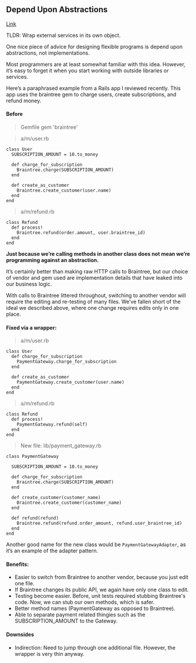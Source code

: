 ## Depend Upon Abstractions
[Link](http://codeulate.com/2011/06/programmer-resumes-are-deprecated/)

TLDR: Wrap external services in its own object.

One nice piece of advice for designing flexible programs is depend upon abstractions, not implementations.

Most programmers are at least somewhat familiar with this idea. However, it’s easy to forget it when you start working with outside libraries or services.

Here’s a paraphrased example from a Rails app I reviewed recently. This app uses the braintree gem to charge users, create subscriptions, and refund money.

#### Before
    
> Gemfile
    gem 'braintree'

> a/m/user.rb

    class User
      SUBSCRIPTION_AMOUNT = 10.to_money

      def charge_for_subscription
        Braintree.charge(SUBSCRIPTION_AMOUNT)
      end

      def create_as_customer
        Braintree.create_customer(user.name)
      end
    end

> a/m/refund.rb

    class Refund
      def process!
        Braintree.refund(order.amount, user.braintree_id)
      end
    end

__Just because we’re calling methods in another class does not mean we’re programming against an abstraction.__ 

It’s certainly better than making raw HTTP calls to Braintree, but our choice of vendor and gem used are implementation details that have leaked into our business logic.

With calls to Braintree littered throughout, switching to another vendor will require the editing and re-testing of many files. We’ve fallen short of the ideal we described above, where one change requires edits only in one place.

#### Fixed via a wrapper:

> a/m/user.rb
    
    class User
      def charge_for_subscription
        PaymentGateway.charge_for_subscription
      end

      def create_as_customer
        PaymentGateway.create_customer(user.name)
      end
    end
    
> a/m/refund.rb
    
    class Refund
      def process!
        PaymentGateway.refund(self)
      end
    end
    
> New file: lib/payment_gateway.rb

    class PaymentGateway

      SUBSCRIPTION_AMOUNT = 10.to_money

      def charge_for_subscription
        Braintree.charge(SUBSCRIPTION_AMOUNT)
      end

      def create_customer(customer_name)
        Braintree.create_customer(customer_name)
      end

      def refund(refund)
        Braintree.refund(refund.order_amount, refund.user_braintree_id)
      end
    end

Another good name for the new class would be `PaymentGatewayAdapter`, as it’s an example of the adapter pattern.

#### Benefits:
- Easier to switch from Braintree to another vendor, because you just edit one file.
- If Braintree changes its public API, we again have only one class to edit.
- Testing become easier. Before, unit tests required stubbing Braintree's code. Now, we can stub our own methods, which is safer.
- Better method names (PaymentGateway as opposed to Braintree).
- Able to separate payment related thingies such as the SUBSCRIPTION_AMOUNT to the Gateway.

#### Downsides
- Indirection: Need to jump through one additional file. However, the wrapper  is very thin anyway.
